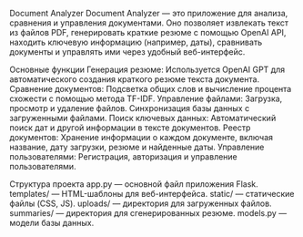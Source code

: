 
Document Analyzer
Document Analyzer — это приложение для анализа, сравнения и управления документами. Оно позволяет извлекать текст из файлов PDF, генерировать краткие резюме с помощью OpenAI API, находить ключевую информацию (например, даты), сравнивать документы и управлять ими через удобный веб-интерфейс.

Основные функции
Генерация резюме:
Используется OpenAI GPT для автоматического создания краткого резюме текста документа.
Сравнение документов:
Подсветка общих слов и вычисление процента схожести с помощью метода TF-IDF.
Управление файлами:
Загрузка, просмотр и удаление файлов.
Синхронизация базы данных с загруженными файлами.
Поиск ключевых данных:
Автоматический поиск дат и другой информации в тексте документов.
Реестр документов:
Хранение информации о каждом документе, включая название, дату загрузки, резюме и найденные даты.
Управление пользователями:
Регистрация, авторизация и управление пользователями.

Структура проекта
app.py — основной файл приложения Flask.
templates/ — HTML-шаблоны для веб-интерфейса.
static/ — статические файлы (CSS, JS).
uploads/ — директория для загруженных файлов.
summaries/ — директория для сгенерированных резюме.
models.py — модели базы данных.

